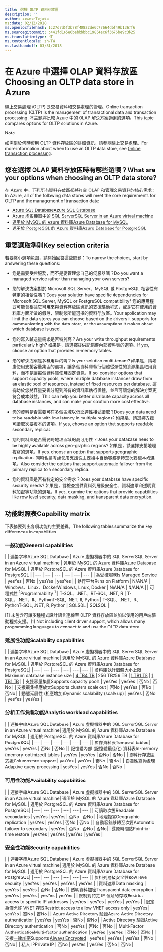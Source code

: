 ```yaml
---
title: 選擇 OLTP 資料存放區
description: ''
author: zoinerTejada
ms:date: 02/12/2018
ms.openlocfilehash: 1c27d7d5f3b78f40822de6b77664dbf49b1367f6
ms.sourcegitcommit: c441fd165e6bebbbbbc19854ec6f3676be9c3b25
ms.translationtype: HT
ms.contentlocale: zh-TW
ms.lasthandoff: 03/31/2018
---
```

# <a name="choosing-an-oltp-data-store-in-azure"></a><span data-ttu-id="0a623-102">在 Azure 中選擇 OLAP 資料存放區</span><span class="sxs-lookup"><span data-stu-id="0a623-102">Choosing an OLTP data store in Azure</span></span>

<span data-ttu-id="0a623-103">線上交易處理 (OLTP) 是交易資料和交易處理的管理。</span><span class="sxs-lookup"><span data-stu-id="0a623-103">Online transaction processing (OLTP) is the management of transactional data and transaction processing.</span></span> <span data-ttu-id="0a623-104">本主題將比較 Azure 中的 OLAP 解決方案適用的選項。</span><span class="sxs-lookup"><span data-stu-id="0a623-104">This topic compares options for OLTP solutions in Azure.</span></span>

> [!NOTE]
> <span data-ttu-id="0a623-105">如需關於何時使用 OLTP 資料存放區的詳細資訊，請參閱[線上交易處理](../scenarios/online-analytical-processing.md)。</span><span class="sxs-lookup"><span data-stu-id="0a623-105">For more information about when to use an OLTP data store, see [Online transaction processing](../scenarios/online-analytical-processing.md).</span></span>

## <a name="what-are-your-options-when-choosing-an-oltp-data-store"></a><span data-ttu-id="0a623-106">您在選擇 OLAP 資料存放區時有哪些選項？</span><span class="sxs-lookup"><span data-stu-id="0a623-106">What are your options when choosing an OLTP data store?</span></span>

<span data-ttu-id="0a623-107">在 Azure 中，下列所有資料存放區都將符合 OLAP 和管理交易資料的核心需求：</span><span class="sxs-lookup"><span data-stu-id="0a623-107">In Azure, all of the following data stores will meet the core requirements for OLTP and the management of transaction data:</span></span>

- [<span data-ttu-id="0a623-108">Azure SQL Database</span><span class="sxs-lookup"><span data-stu-id="0a623-108">Azure SQL Database</span></span>](/azure/sql-database/)
- [<span data-ttu-id="0a623-109">Azure 虛擬機器中的 SQL Server</span><span class="sxs-lookup"><span data-stu-id="0a623-109">SQL Server in an Azure virtual machine</span></span>](/azure/virtual-machines/windows/sql/virtual-machines-windows-sql-server-iaas-overview?toc=%2Fazure%2Fvirtual-machines%2Fwindows%2Ftoc.json)
- [<span data-ttu-id="0a623-110">適用於 MySQL 的 Azure 資料庫</span><span class="sxs-lookup"><span data-stu-id="0a623-110">Azure Database for MySQL</span></span>](/azure/mysql/)
- [<span data-ttu-id="0a623-111">適用於 PostgreSQL 的 Azure 資料庫</span><span class="sxs-lookup"><span data-stu-id="0a623-111">Azure Database for PostgreSQL</span></span>](/azure/postgresql/)

## <a name="key-selection-criteria"></a><span data-ttu-id="0a623-112">重要選取準則</span><span class="sxs-lookup"><span data-stu-id="0a623-112">Key selection criteria</span></span>

<span data-ttu-id="0a623-113">若要縮小選項範圍，請開始回答這些問題：</span><span class="sxs-lookup"><span data-stu-id="0a623-113">To narrow the choices, start by answering these questions:</span></span>

- <span data-ttu-id="0a623-114">您是需要受控服務，而不是要管理您自己的伺服器嗎？</span><span class="sxs-lookup"><span data-stu-id="0a623-114">Do you want a managed service rather than managing your own servers?</span></span>

- <span data-ttu-id="0a623-115">您的解決方案對於 Microsoft SQL Server、MySQL 或 PostgreSQL 相容性有特定的相依性嗎？</span><span class="sxs-lookup"><span data-stu-id="0a623-115">Does your solution have specific dependencies for Microsoft SQL Server, MySQL or PostgreSQL compatibility?</span></span> <span data-ttu-id="0a623-116">您的應用程式可能會根據它可用來與資料存放區通訊的支援驅動程式，或是它在使用的資料庫方面所做的假設，限制您所能選擇的資料存放區。</span><span class="sxs-lookup"><span data-stu-id="0a623-116">Your application may limit the data stores you can choose based on the drivers it supports for communicating with the data store, or the assumptions it makes about which database is used.</span></span>

- <span data-ttu-id="0a623-117">您的寫入輸送量需求是否特別高？</span><span class="sxs-lookup"><span data-stu-id="0a623-117">Are your write throughput requirements particularly high?</span></span> <span data-ttu-id="0a623-118">如果是，請選擇提供記憶體內部資料表的選項。</span><span class="sxs-lookup"><span data-stu-id="0a623-118">If yes, choose an option that provides in-memory tables.</span></span> 

- <span data-ttu-id="0a623-119">您的解決方案是多租用戶的嗎？</span><span class="sxs-lookup"><span data-stu-id="0a623-119">Is your solution multi-tenant?</span></span> <span data-ttu-id="0a623-120">如果是，請考慮使用支援容量集區的選項，讓多個資料庫執行個體從彈性的資源集區取用資料，而不是讓每個資料庫使用固定資源。</span><span class="sxs-lookup"><span data-stu-id="0a623-120">If so, consider options that support capacity pools, where multiple database instances draw from an elastic pool of resources, instead of fixed resources per database.</span></span> <span data-ttu-id="0a623-121">這有助於您將容量妥善分配到所有的資料庫執行個體，並且可讓您的解決方案更符合成本效益。</span><span class="sxs-lookup"><span data-stu-id="0a623-121">This can help you better distribute capacity across all database instances, and can make your solution more cost effective.</span></span>

- <span data-ttu-id="0a623-122">您的資料是否需要可在多個區域以低延遲性接受讀取？</span><span class="sxs-lookup"><span data-stu-id="0a623-122">Does your data need to be readable with low latency in multiple regions?</span></span> <span data-ttu-id="0a623-123">如果是，請選擇支援可讀取次要複本的選項。</span><span class="sxs-lookup"><span data-stu-id="0a623-123">If yes, choose an option that supports readable secondary replicas.</span></span>

- <span data-ttu-id="0a623-124">您的資料庫是否需要跨地理區域的高可用性？</span><span class="sxs-lookup"><span data-stu-id="0a623-124">Does your database need to be highly available across geo-graphic regions?</span></span> <span data-ttu-id="0a623-125">如果是，請選擇支援地理複寫的選項。</span><span class="sxs-lookup"><span data-stu-id="0a623-125">If yes, choose an option that supports geographic replication.</span></span> <span data-ttu-id="0a623-126">同時也請考慮使用支援從主要複本自動容錯移轉至次要複本的選項。</span><span class="sxs-lookup"><span data-stu-id="0a623-126">Also consider the options that support automatic failover from the primary replica to a secondary replica.</span></span>

- <span data-ttu-id="0a623-127">您的資料庫是否有特定的安全需求？</span><span class="sxs-lookup"><span data-stu-id="0a623-127">Does your database have specific security needs?</span></span> <span data-ttu-id="0a623-128">如果是，請檢查提供資料列層級安全性、資料遮罩和透明資料加密等功能的選項。</span><span class="sxs-lookup"><span data-stu-id="0a623-128">If yes, examine the options that provide capabilities like row level security, data masking, and transparent data encryption.</span></span>

## <a name="capability-matrix"></a><span data-ttu-id="0a623-129">功能對照表</span><span class="sxs-lookup"><span data-stu-id="0a623-129">Capability matrix</span></span>

<span data-ttu-id="0a623-130">下表摘要列出各項功能的主要差異。</span><span class="sxs-lookup"><span data-stu-id="0a623-130">The following tables summarize the key differences in capabilities.</span></span>

### <a name="general-capabilities"></a><span data-ttu-id="0a623-131">一般功能</span><span class="sxs-lookup"><span data-stu-id="0a623-131">General capabilities</span></span> 
| | <span data-ttu-id="0a623-132">連接字串</span><span class="sxs-lookup"><span data-stu-id="0a623-132">Azure SQL Database</span></span> | <span data-ttu-id="0a623-133">Azure 虛擬機器中的 SQL Server</span><span class="sxs-lookup"><span data-stu-id="0a623-133">SQL Server in an Azure virtual machine</span></span> | <span data-ttu-id="0a623-134">適用於 MySQL 的 Azure 資料庫</span><span class="sxs-lookup"><span data-stu-id="0a623-134">Azure Database for MySQL</span></span> | <span data-ttu-id="0a623-135">適用於 PostgreSQL 的 Azure 資料庫</span><span class="sxs-lookup"><span data-stu-id="0a623-135">Azure Database for PostgreSQL</span></span> |
| --- | --- | --- | --- | --- | --- |
| <span data-ttu-id="0a623-136">為受控服務</span><span class="sxs-lookup"><span data-stu-id="0a623-136">Is Managed Service</span></span> | <span data-ttu-id="0a623-137">yes</span><span class="sxs-lookup"><span data-stu-id="0a623-137">Yes</span></span> | <span data-ttu-id="0a623-138">否</span><span class="sxs-lookup"><span data-stu-id="0a623-138">No</span></span> | <span data-ttu-id="0a623-139">yes</span><span class="sxs-lookup"><span data-stu-id="0a623-139">Yes</span></span> | <span data-ttu-id="0a623-140">yes</span><span class="sxs-lookup"><span data-stu-id="0a623-140">Yes</span></span> |
| <span data-ttu-id="0a623-141">執行平台</span><span class="sxs-lookup"><span data-stu-id="0a623-141">Runs on Platform</span></span> | <span data-ttu-id="0a623-142">N/A</span><span class="sxs-lookup"><span data-stu-id="0a623-142">N/A</span></span> | <span data-ttu-id="0a623-143">Windows、Linux、Docker</span><span class="sxs-lookup"><span data-stu-id="0a623-143">Windows, Linux, Docker</span></span> | <span data-ttu-id="0a623-144">N/A</span><span class="sxs-lookup"><span data-stu-id="0a623-144">N/A</span></span> | <span data-ttu-id="0a623-145">N/A</span><span class="sxs-lookup"><span data-stu-id="0a623-145">N/A</span></span> |
| <span data-ttu-id="0a623-146">可程式性 <sup>1</sup></span><span class="sxs-lookup"><span data-stu-id="0a623-146">Programmability <sup>1</sup></span></span> | <span data-ttu-id="0a623-147">T-SQL、.NET、R</span><span class="sxs-lookup"><span data-stu-id="0a623-147">T-SQL, .NET, R</span></span> | <span data-ttu-id="0a623-148">T-SQL、.NET、R、Python</span><span class="sxs-lookup"><span data-stu-id="0a623-148">T-SQL, .NET, R, Python</span></span> | <span data-ttu-id="0a623-149">T-SQL、.NET、R、Python</span><span class="sxs-lookup"><span data-stu-id="0a623-149">T-SQL, .NET, R, Python</span></span> | <span data-ttu-id="0a623-150">SQL</span><span class="sxs-lookup"><span data-stu-id="0a623-150">SQL</span></span> | <span data-ttu-id="0a623-151">SQL</span><span class="sxs-lookup"><span data-stu-id="0a623-151">SQL</span></span> |

<span data-ttu-id="0a623-152">[1] 未包含可讓多種程式設計語言連線至 OLTP 資料存放區並加以使用的用戶端驅動程式支援。</span><span class="sxs-lookup"><span data-stu-id="0a623-152">[1] Not including client driver support, which allows many programming languages to connect to and use the OLTP data store.</span></span>

### <a name="scalability-capabilities"></a><span data-ttu-id="0a623-153">延展性功能</span><span class="sxs-lookup"><span data-stu-id="0a623-153">Scalability capabilities</span></span>
| | <span data-ttu-id="0a623-154">連接字串</span><span class="sxs-lookup"><span data-stu-id="0a623-154">Azure SQL Database</span></span> | <span data-ttu-id="0a623-155">Azure 虛擬機器中的 SQL Server</span><span class="sxs-lookup"><span data-stu-id="0a623-155">SQL Server in an Azure virtual machine</span></span>| <span data-ttu-id="0a623-156">適用於 MySQL 的 Azure 資料庫</span><span class="sxs-lookup"><span data-stu-id="0a623-156">Azure Database for MySQL</span></span> | <span data-ttu-id="0a623-157">適用於 PostgreSQL 的 Azure 資料庫</span><span class="sxs-lookup"><span data-stu-id="0a623-157">Azure Database for PostgreSQL</span></span>|
| --- | --- | --- | --- | --- | --- |
| <span data-ttu-id="0a623-158">資料庫執行個體大小上限</span><span class="sxs-lookup"><span data-stu-id="0a623-158">Maximum database instance size</span></span> | [<span data-ttu-id="0a623-159">4 TB</span><span class="sxs-lookup"><span data-stu-id="0a623-159">4 TB</span></span>](/azure/sql-database/sql-database-resource-limits) | <span data-ttu-id="0a623-160">256 TB</span><span class="sxs-lookup"><span data-stu-id="0a623-160">256 TB</span></span> | [<span data-ttu-id="0a623-161">1 TB</span><span class="sxs-lookup"><span data-stu-id="0a623-161">1 TB</span></span>](/azure/mysql/concepts-limits) | [<span data-ttu-id="0a623-162">1 TB</span><span class="sxs-lookup"><span data-stu-id="0a623-162">1 TB</span></span>](/azure/postgresql/concepts-limits) |
| <span data-ttu-id="0a623-163">支援容量集區</span><span class="sxs-lookup"><span data-stu-id="0a623-163">Supports capacity pools</span></span>  | <span data-ttu-id="0a623-164">yes</span><span class="sxs-lookup"><span data-stu-id="0a623-164">Yes</span></span> | <span data-ttu-id="0a623-165">yes</span><span class="sxs-lookup"><span data-stu-id="0a623-165">Yes</span></span> | <span data-ttu-id="0a623-166">否</span><span class="sxs-lookup"><span data-stu-id="0a623-166">No</span></span> | <span data-ttu-id="0a623-167">否</span><span class="sxs-lookup"><span data-stu-id="0a623-167">No</span></span> |
| <span data-ttu-id="0a623-168">支援叢集相應放大</span><span class="sxs-lookup"><span data-stu-id="0a623-168">Supports clusters scale out</span></span>  | <span data-ttu-id="0a623-169">否</span><span class="sxs-lookup"><span data-stu-id="0a623-169">No</span></span> | <span data-ttu-id="0a623-170">yes</span><span class="sxs-lookup"><span data-stu-id="0a623-170">Yes</span></span> | <span data-ttu-id="0a623-171">否</span><span class="sxs-lookup"><span data-stu-id="0a623-171">No</span></span> | <span data-ttu-id="0a623-172">否</span><span class="sxs-lookup"><span data-stu-id="0a623-172">No</span></span> |
| <span data-ttu-id="0a623-173">動態延展性 (相應增加)</span><span class="sxs-lookup"><span data-stu-id="0a623-173">Dynamic scalability (scale up)</span></span>  | <span data-ttu-id="0a623-174">yes</span><span class="sxs-lookup"><span data-stu-id="0a623-174">Yes</span></span> | <span data-ttu-id="0a623-175">否</span><span class="sxs-lookup"><span data-stu-id="0a623-175">No</span></span> | <span data-ttu-id="0a623-176">yes</span><span class="sxs-lookup"><span data-stu-id="0a623-176">Yes</span></span> | <span data-ttu-id="0a623-177">yes</span><span class="sxs-lookup"><span data-stu-id="0a623-177">Yes</span></span> |

### <a name="analytic-workload-capabilities"></a><span data-ttu-id="0a623-178">分析工作負載功能</span><span class="sxs-lookup"><span data-stu-id="0a623-178">Analytic workload capabilities</span></span>
| | <span data-ttu-id="0a623-179">連接字串</span><span class="sxs-lookup"><span data-stu-id="0a623-179">Azure SQL Database</span></span> | <span data-ttu-id="0a623-180">Azure 虛擬機器中的 SQL Server</span><span class="sxs-lookup"><span data-stu-id="0a623-180">SQL Server in an Azure virtual machine</span></span>| <span data-ttu-id="0a623-181">適用於 MySQL 的 Azure 資料庫</span><span class="sxs-lookup"><span data-stu-id="0a623-181">Azure Database for MySQL</span></span> | <span data-ttu-id="0a623-182">適用於 PostgreSQL 的 Azure 資料庫</span><span class="sxs-lookup"><span data-stu-id="0a623-182">Azure Database for PostgreSQL</span></span>|
| --- | --- | --- | --- | --- | --- | 
| <span data-ttu-id="0a623-183">暫存資料表</span><span class="sxs-lookup"><span data-stu-id="0a623-183">Temporal tables</span></span> | <span data-ttu-id="0a623-184">yes</span><span class="sxs-lookup"><span data-stu-id="0a623-184">Yes</span></span> | <span data-ttu-id="0a623-185">yes</span><span class="sxs-lookup"><span data-stu-id="0a623-185">Yes</span></span> | <span data-ttu-id="0a623-186">否</span><span class="sxs-lookup"><span data-stu-id="0a623-186">No</span></span> | <span data-ttu-id="0a623-187">否</span><span class="sxs-lookup"><span data-stu-id="0a623-187">No</span></span> |
| <span data-ttu-id="0a623-188">記憶體內部 (記憶體最佳化) 資料表</span><span class="sxs-lookup"><span data-stu-id="0a623-188">In-memory (memory-optimized) tables</span></span> | <span data-ttu-id="0a623-189">yes</span><span class="sxs-lookup"><span data-stu-id="0a623-189">Yes</span></span> | <span data-ttu-id="0a623-190">yes</span><span class="sxs-lookup"><span data-stu-id="0a623-190">Yes</span></span> | <span data-ttu-id="0a623-191">否</span><span class="sxs-lookup"><span data-stu-id="0a623-191">No</span></span> | <span data-ttu-id="0a623-192">否</span><span class="sxs-lookup"><span data-stu-id="0a623-192">No</span></span> |
| <span data-ttu-id="0a623-193">資料行存放區支援</span><span class="sxs-lookup"><span data-stu-id="0a623-193">Columnstore support</span></span> | <span data-ttu-id="0a623-194">yes</span><span class="sxs-lookup"><span data-stu-id="0a623-194">Yes</span></span> | <span data-ttu-id="0a623-195">yes</span><span class="sxs-lookup"><span data-stu-id="0a623-195">Yes</span></span> | <span data-ttu-id="0a623-196">否</span><span class="sxs-lookup"><span data-stu-id="0a623-196">No</span></span> | <span data-ttu-id="0a623-197">否</span><span class="sxs-lookup"><span data-stu-id="0a623-197">No</span></span> |
| <span data-ttu-id="0a623-198">自適性查詢處理</span><span class="sxs-lookup"><span data-stu-id="0a623-198">Adaptive query processing</span></span> | <span data-ttu-id="0a623-199">yes</span><span class="sxs-lookup"><span data-stu-id="0a623-199">Yes</span></span> | <span data-ttu-id="0a623-200">yes</span><span class="sxs-lookup"><span data-stu-id="0a623-200">Yes</span></span> | <span data-ttu-id="0a623-201">否</span><span class="sxs-lookup"><span data-stu-id="0a623-201">No</span></span> | <span data-ttu-id="0a623-202">否</span><span class="sxs-lookup"><span data-stu-id="0a623-202">No</span></span> |

### <a name="availability-capabilities"></a><span data-ttu-id="0a623-203">可用性功能</span><span class="sxs-lookup"><span data-stu-id="0a623-203">Availability capabilities</span></span>
| | <span data-ttu-id="0a623-204">連接字串</span><span class="sxs-lookup"><span data-stu-id="0a623-204">Azure SQL Database</span></span> | <span data-ttu-id="0a623-205">Azure 虛擬機器中的 SQL Server</span><span class="sxs-lookup"><span data-stu-id="0a623-205">SQL Server in an Azure virtual machine</span></span>| <span data-ttu-id="0a623-206">適用於 MySQL 的 Azure 資料庫</span><span class="sxs-lookup"><span data-stu-id="0a623-206">Azure Database for MySQL</span></span> | <span data-ttu-id="0a623-207">適用於 PostgreSQL 的 Azure 資料庫</span><span class="sxs-lookup"><span data-stu-id="0a623-207">Azure Database for PostgreSQL</span></span>|
| --- | --- | --- | --- | --- | --- | 
| <span data-ttu-id="0a623-208">可讀取次要</span><span class="sxs-lookup"><span data-stu-id="0a623-208">Readable secondaries</span></span> | <span data-ttu-id="0a623-209">yes</span><span class="sxs-lookup"><span data-stu-id="0a623-209">Yes</span></span> | <span data-ttu-id="0a623-210">yes</span><span class="sxs-lookup"><span data-stu-id="0a623-210">Yes</span></span> | <span data-ttu-id="0a623-211">否</span><span class="sxs-lookup"><span data-stu-id="0a623-211">No</span></span> | <span data-ttu-id="0a623-212">否</span><span class="sxs-lookup"><span data-stu-id="0a623-212">No</span></span> | 
| <span data-ttu-id="0a623-213">地理複寫</span><span class="sxs-lookup"><span data-stu-id="0a623-213">Geographic replication</span></span> | <span data-ttu-id="0a623-214">yes</span><span class="sxs-lookup"><span data-stu-id="0a623-214">Yes</span></span> | <span data-ttu-id="0a623-215">yes</span><span class="sxs-lookup"><span data-stu-id="0a623-215">Yes</span></span> | <span data-ttu-id="0a623-216">否</span><span class="sxs-lookup"><span data-stu-id="0a623-216">No</span></span> | <span data-ttu-id="0a623-217">否</span><span class="sxs-lookup"><span data-stu-id="0a623-217">No</span></span> | 
| <span data-ttu-id="0a623-218">自動容錯移轉至次要</span><span class="sxs-lookup"><span data-stu-id="0a623-218">Automatic failover to secondary</span></span> | <span data-ttu-id="0a623-219">yes</span><span class="sxs-lookup"><span data-stu-id="0a623-219">Yes</span></span> | <span data-ttu-id="0a623-220">否</span><span class="sxs-lookup"><span data-stu-id="0a623-220">No</span></span> | <span data-ttu-id="0a623-221">否</span><span class="sxs-lookup"><span data-stu-id="0a623-221">No</span></span> | <span data-ttu-id="0a623-222">否</span><span class="sxs-lookup"><span data-stu-id="0a623-222">No</span></span>|
| <span data-ttu-id="0a623-223">還原時間點</span><span class="sxs-lookup"><span data-stu-id="0a623-223">Point-in-time restore</span></span> | <span data-ttu-id="0a623-224">yes</span><span class="sxs-lookup"><span data-stu-id="0a623-224">Yes</span></span> | <span data-ttu-id="0a623-225">yes</span><span class="sxs-lookup"><span data-stu-id="0a623-225">Yes</span></span> | <span data-ttu-id="0a623-226">yes</span><span class="sxs-lookup"><span data-stu-id="0a623-226">Yes</span></span> | <span data-ttu-id="0a623-227">yes</span><span class="sxs-lookup"><span data-stu-id="0a623-227">Yes</span></span> |

### <a name="security-capabilities"></a><span data-ttu-id="0a623-228">安全性功能</span><span class="sxs-lookup"><span data-stu-id="0a623-228">Security capabilities</span></span>
| | <span data-ttu-id="0a623-229">連接字串</span><span class="sxs-lookup"><span data-stu-id="0a623-229">Azure SQL Database</span></span> | <span data-ttu-id="0a623-230">Azure 虛擬機器中的 SQL Server</span><span class="sxs-lookup"><span data-stu-id="0a623-230">SQL Server in an Azure virtual machine</span></span>| <span data-ttu-id="0a623-231">適用於 MySQL 的 Azure 資料庫</span><span class="sxs-lookup"><span data-stu-id="0a623-231">Azure Database for MySQL</span></span> | <span data-ttu-id="0a623-232">適用於 PostgreSQL 的 Azure 資料庫</span><span class="sxs-lookup"><span data-stu-id="0a623-232">Azure Database for PostgreSQL</span></span>|
| --- | --- | --- | --- | --- | --- | 
| <span data-ttu-id="0a623-233">資料列層級安全性</span><span class="sxs-lookup"><span data-stu-id="0a623-233">Row level security</span></span> | <span data-ttu-id="0a623-234">yes</span><span class="sxs-lookup"><span data-stu-id="0a623-234">Yes</span></span> | <span data-ttu-id="0a623-235">yes</span><span class="sxs-lookup"><span data-stu-id="0a623-235">Yes</span></span> | <span data-ttu-id="0a623-236">yes</span><span class="sxs-lookup"><span data-stu-id="0a623-236">Yes</span></span> | <span data-ttu-id="0a623-237">yes</span><span class="sxs-lookup"><span data-stu-id="0a623-237">Yes</span></span> |
| <span data-ttu-id="0a623-238">資料遮罩</span><span class="sxs-lookup"><span data-stu-id="0a623-238">Data masking</span></span> | <span data-ttu-id="0a623-239">yes</span><span class="sxs-lookup"><span data-stu-id="0a623-239">Yes</span></span> | <span data-ttu-id="0a623-240">yes</span><span class="sxs-lookup"><span data-stu-id="0a623-240">Yes</span></span> | <span data-ttu-id="0a623-241">否</span><span class="sxs-lookup"><span data-stu-id="0a623-241">No</span></span> | <span data-ttu-id="0a623-242">否</span><span class="sxs-lookup"><span data-stu-id="0a623-242">No</span></span> |
| <span data-ttu-id="0a623-243">透明資料加密</span><span class="sxs-lookup"><span data-stu-id="0a623-243">Transparent data encryption</span></span> | <span data-ttu-id="0a623-244">yes</span><span class="sxs-lookup"><span data-stu-id="0a623-244">Yes</span></span> | <span data-ttu-id="0a623-245">yes</span><span class="sxs-lookup"><span data-stu-id="0a623-245">Yes</span></span> | <span data-ttu-id="0a623-246">yes</span><span class="sxs-lookup"><span data-stu-id="0a623-246">Yes</span></span> | <span data-ttu-id="0a623-247">yes</span><span class="sxs-lookup"><span data-stu-id="0a623-247">Yes</span></span> |
| <span data-ttu-id="0a623-248">限制對特定 IP 位址的存取</span><span class="sxs-lookup"><span data-stu-id="0a623-248">Restrict access to specific IP addresses</span></span> | <span data-ttu-id="0a623-249">yes</span><span class="sxs-lookup"><span data-stu-id="0a623-249">Yes</span></span> | <span data-ttu-id="0a623-250">yes</span><span class="sxs-lookup"><span data-stu-id="0a623-250">Yes</span></span> | <span data-ttu-id="0a623-251">yes</span><span class="sxs-lookup"><span data-stu-id="0a623-251">Yes</span></span> | <span data-ttu-id="0a623-252">yes</span><span class="sxs-lookup"><span data-stu-id="0a623-252">Yes</span></span> |
| <span data-ttu-id="0a623-253">限定為僅允許 VNET 存取</span><span class="sxs-lookup"><span data-stu-id="0a623-253">Restrict access to allow VNET access only</span></span> | <span data-ttu-id="0a623-254">yes</span><span class="sxs-lookup"><span data-stu-id="0a623-254">Yes</span></span> | <span data-ttu-id="0a623-255">yes</span><span class="sxs-lookup"><span data-stu-id="0a623-255">Yes</span></span> | <span data-ttu-id="0a623-256">否</span><span class="sxs-lookup"><span data-stu-id="0a623-256">No</span></span> | <span data-ttu-id="0a623-257">否</span><span class="sxs-lookup"><span data-stu-id="0a623-257">No</span></span> |
| <span data-ttu-id="0a623-258">Azure Active Directory 驗證</span><span class="sxs-lookup"><span data-stu-id="0a623-258">Azure Active Directory authentication</span></span> | <span data-ttu-id="0a623-259">yes</span><span class="sxs-lookup"><span data-stu-id="0a623-259">Yes</span></span> | <span data-ttu-id="0a623-260">yes</span><span class="sxs-lookup"><span data-stu-id="0a623-260">Yes</span></span> | <span data-ttu-id="0a623-261">否</span><span class="sxs-lookup"><span data-stu-id="0a623-261">No</span></span> | <span data-ttu-id="0a623-262">否</span><span class="sxs-lookup"><span data-stu-id="0a623-262">No</span></span> |
| <span data-ttu-id="0a623-263">Active Directory 驗證</span><span class="sxs-lookup"><span data-stu-id="0a623-263">Active Directory authentication</span></span> | <span data-ttu-id="0a623-264">否</span><span class="sxs-lookup"><span data-stu-id="0a623-264">No</span></span> | <span data-ttu-id="0a623-265">yes</span><span class="sxs-lookup"><span data-stu-id="0a623-265">Yes</span></span> | <span data-ttu-id="0a623-266">否</span><span class="sxs-lookup"><span data-stu-id="0a623-266">No</span></span> | <span data-ttu-id="0a623-267">否</span><span class="sxs-lookup"><span data-stu-id="0a623-267">No</span></span> |
| <span data-ttu-id="0a623-268">Multi-Factor Authentication</span><span class="sxs-lookup"><span data-stu-id="0a623-268">Multi-factor authentication</span></span> | <span data-ttu-id="0a623-269">yes</span><span class="sxs-lookup"><span data-stu-id="0a623-269">Yes</span></span> | <span data-ttu-id="0a623-270">yes</span><span class="sxs-lookup"><span data-stu-id="0a623-270">Yes</span></span> | <span data-ttu-id="0a623-271">否</span><span class="sxs-lookup"><span data-stu-id="0a623-271">No</span></span> | <span data-ttu-id="0a623-272">否</span><span class="sxs-lookup"><span data-stu-id="0a623-272">No</span></span> |
| <span data-ttu-id="0a623-273">支援[一律加密](/sql/relational-databases/security/encryption/always-encrypted-database-engine)</span><span class="sxs-lookup"><span data-stu-id="0a623-273">Supports [Always Encrypted](/sql/relational-databases/security/encryption/always-encrypted-database-engine)</span></span> | <span data-ttu-id="0a623-274">yes</span><span class="sxs-lookup"><span data-stu-id="0a623-274">Yes</span></span> | <span data-ttu-id="0a623-275">yes</span><span class="sxs-lookup"><span data-stu-id="0a623-275">Yes</span></span> | <span data-ttu-id="0a623-276">yes</span><span class="sxs-lookup"><span data-stu-id="0a623-276">Yes</span></span> | <span data-ttu-id="0a623-277">否</span><span class="sxs-lookup"><span data-stu-id="0a623-277">No</span></span> | <span data-ttu-id="0a623-278">否</span><span class="sxs-lookup"><span data-stu-id="0a623-278">No</span></span> |
| <span data-ttu-id="0a623-279">私人 IP</span><span class="sxs-lookup"><span data-stu-id="0a623-279">Private IP</span></span> | <span data-ttu-id="0a623-280">否</span><span class="sxs-lookup"><span data-stu-id="0a623-280">No</span></span> | <span data-ttu-id="0a623-281">yes</span><span class="sxs-lookup"><span data-stu-id="0a623-281">Yes</span></span> | <span data-ttu-id="0a623-282">yes</span><span class="sxs-lookup"><span data-stu-id="0a623-282">Yes</span></span> | <span data-ttu-id="0a623-283">否</span><span class="sxs-lookup"><span data-stu-id="0a623-283">No</span></span> | <span data-ttu-id="0a623-284">否</span><span class="sxs-lookup"><span data-stu-id="0a623-284">No</span></span> |

